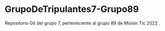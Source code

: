 # GrupoDeTripulantes7-Grupo89
Repositorio Git del grupo 7, perteneciente al grupo 89 de Misión Tic 2022
.
